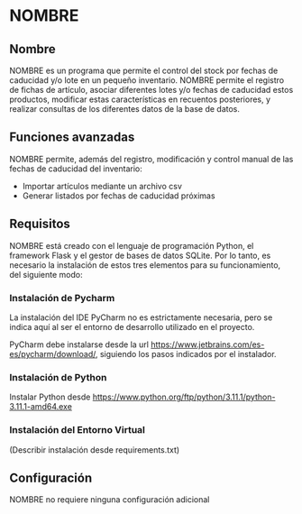 # NOMBRE


## Nombre

NOMBRE es un programa que permite el control del stock por fechas de caducidad y/o
lote en un pequeño inventario. NOMBRE permite el registro de fichas de artículo,
asociar diferentes lotes y/o fechas de caducidad estos productos,
modificar estas características en recuentos posteriores, y realizar
consultas de los diferentes datos de la base de datos.

## Funciones avanzadas

NOMBRE permite, además del registro, modificación y control manual de
las fechas de caducidad del inventario:

- Importar artículos mediante un archivo csv
- Generar listados por fechas de caducidad próximas

## Requisitos

NOMBRE está creado con el lenguaje de programación Python, el framework
Flask y el gestor de bases de datos SQLite. Por lo tanto, es
necesario la instalación de estos tres elementos para su funcionamiento,
del siguiente modo:

### Instalación de Pycharm

La instalación del IDE PyCharm no es estrictamente necesaria, pero se
indica aquí al ser el entorno de desarrollo utilizado en el proyecto.

PyCharm debe instalarse desde la url https://www.jetbrains.com/es-es/pycharm/download/,
siguiendo los pasos indicados por el instalador.

### Instalación de Python

Instalar Python desde https://www.python.org/ftp/python/3.11.1/python-3.11.1-amd64.exe

### Instalación del Entorno Virtual

(Describir instalación desde requirements.txt)

## Configuración

NOMBRE no requiere ninguna configuración adicional


